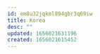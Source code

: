 ```yaml
---
id: em8u32jqkml894gbr3q69iw
title: Korea
desc: ""
updated: 1656021631196
created: 1656021615452
---
```

